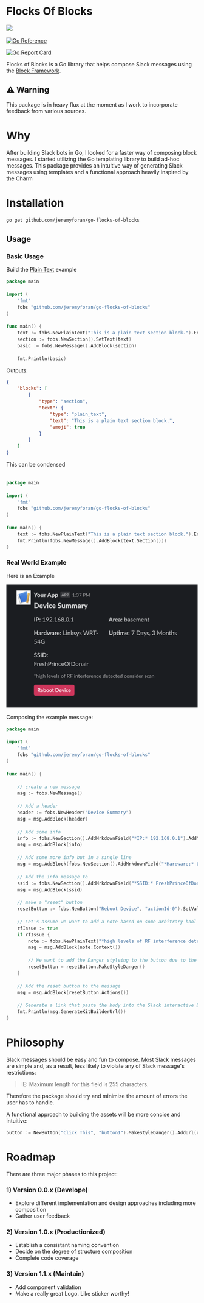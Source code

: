 # Flocks Of Blocks

<a href="https://github.com/jeremyforan/go-flocks-of-blocks/blob/master/LICENSE">
    <img src="https://img.shields.io/github/license/jeremyforan/go-flocks-of-blocks">
</a>

<a href="https://pkg.go.dev/github.com/jeremyforan/go-flocks-of-blocks"><img src="https://pkg.go.dev/badge/github.com/jeremyforan/go-flocks-of-blocks.svg" alt="Go Reference"></a>

[![Go Report Card](https://goreportcard.com/badge/github.com/jeremyforan/go-flocks-of-blocks)](https://goreportcard.com/report/github.com/jeremyforan/go-flocks-of-blocks)

Flocks of Blocks is a Go library that helps compose Slack messages using the [Block Framework](https://api.slack.com/block-kit). 

:warning: Warning
------------------------------------------
This package is in heavy flux at the moment as I work to incorporate feedback from various sources.


# Why

After building Slack bots in Go, I looked for a faster way of composing block messages. I started utilizing the Go templating library to build ad-hoc messages. This package provides an intuitive way of generating Slack messages using templates and a functional approach heavily inspired by the Charm


# Installation

```bash
go get github.com/jeremyforan/go-flocks-of-blocks
```

## Usage

### Basic Usage

Build the [Plain Text](https://app.slack.com/block-kit-builder/#%7B%22blocks%22:%5B%7B%22type%22:%22section%22,%22text%22:%7B%22type%22:%22plain_text%22,%22text%22:%22This%20is%20a%20plain%20text%20section%20block.%22,%22emoji%22:true%7D%7D%5D%7D) example

```go
package main

import (
	"fmt"
	fobs "github.com/jeremyforan/go-flocks-of-blocks"
)

func main() {
	text := fobs.NewPlainText("This is a plain text section block.").EnableEmoji()
	section := fobs.NewSection().SetText(text)
	basic := fobs.NewMessage().AddBlock(section)

	fmt.Println(basic)
```
Outputs:

```json
{
	"blocks": [
		{
			"type": "section",
			"text": {
				"type": "plain_text",
				"text": "This is a plain text section block.",
				"emoji": true
			}
		}
	]
}
```

This can be condensed

```go

package main

import (
	"fmt"
	fobs "github.com/jeremyforan/go-flocks-of-blocks"
)

func main() {
	text := fobs.NewPlainText("This is a plain text section block.").EnableEmoji()
	fmt.Println(fobs.NewMessage().AddBlock(text.Section()))
}
```

### Real World Example

Here is an Example 

![real world example](https://github.com/jeremyforan/go-flocks-of-blocks/blob/master/assets/real-world-1.png?raw=true)

Composing the example message:

```go
package main

import (
	"fmt"
	fobs "github.com/jeremyforan/go-flocks-of-blocks"
)

func main() {

	// create a new message
	msg := fobs.NewMessage()

	// Add a header
	header := fobs.NewHeader("Device Summary")
	msg = msg.AddBlock(header)

	// Add some info
	info := fobs.NewSection().AddMrkdownField("*IP:* 192.168.0.1").AddMrkdownField("*Area:* basement")
	msg = msg.AddBlock(info)

	// Add some more info but in a single line
	msg = msg.AddBlock(fobs.NewSection().AddMrkdownField("*Hardware:* Linksys WRT-54G").AddMrkdownField("*Uptime:* 7 Days, 3 Months"))

	// Add the info message to
	ssid := fobs.NewSection().AddMrkdownField("*SSID:* FreshPrinceOfDonair")
	msg = msg.AddBlock(ssid)

	// make a "reset" button
	resetButton := fobs.NewButton("Reboot Device", "actionId-0").SetValue("click_me_123")

	// Let's assume we want to add a note based on some arbitrary bool value
	rfIssue := true
	if rfIssue {
		note := fobs.NewPlainText("*high levels of RF interference detected consider scan")
		msg = msg.AddBlock(note.Context())

		// We want to add the Danger styleing to the button due to the 'issue'
		resetButton = resetButton.MakeStyleDanger()
	}

	// Add the reset button to the message
	msg = msg.AddBlock(resetButton.Actions())

	// Generate a link that paste the body into the Slack interactive Block Kit Builder for validation
	fmt.Println(msg.GenerateKitBuilderUrl())
}
```

# Philosophy
Slack messages should be easy and fun to compose. Most Slack messages are simple and, as a result, less likely to violate any of Slack message's restrictions:
> 	IE: Maximum length for this field is 255 characters.

Therefore the package should try and minimize the amount of errors the user has to handle.

A functional approach to building the assets will be more concise and intuitive:

```go
button := NewButton("Click This", "button1").MakeStyleDanger().AddUrl(url)
```

# Roadmap
There are three major phases to this project:

### 1) Version 0.0.x (Develope) 
* Explore different implementation and design approaches including more composition
* Gather user feedback

### 2) Version 1.0.x (Productionized)

* Establish a consistant naming convention
* Decide on the degree of structure composition
* Complete code coverage

### 3) Version 1.1.x (Maintain)
* Add component validation
* Make a really great Logo. Like sticker worthy!
